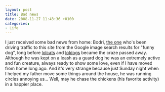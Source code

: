 ```yaml
---
layout: post
title: Bad news
date: 2008-11-27 11:43:36 +0100
categories:
- Life
---
```

I just received some bad news from home: Bodri, [the one](https://www.rusiczki.net/2004/04/24/one-funny-photo/) who's been driving traffic to this site from the Google image search results for "funny dog", long before [lolcats](http://www.icanhascheezburger.com/) and [loldogs](http://www.ihasahotdog.com) became the craze passed away. Although he was kept on a leash as a guard dog he was an extremely active and fun creature, always ready to show some love, even if I have moved from home long ago. And it's very strange because just Sunday night when I helped my father move some things around the house, he was running circles annoying us... Well, may he chase the chickens (his favorite activity) in a happier place.
